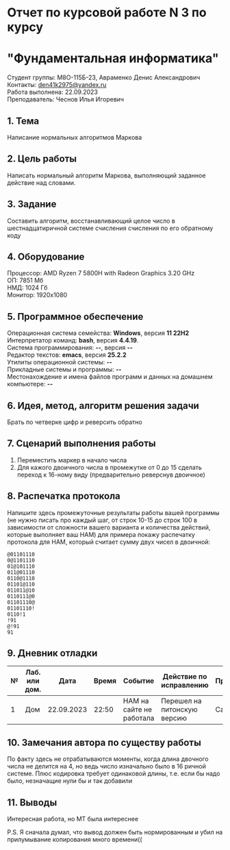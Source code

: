 # Отчет по курсовой работе N 3 по курсу
# "Фундаментальная информатика"

Студент группы: M8О-115Б-23, Авраменко Денис Александрович\
Контакты: den41k2975@yandex.ru \
Работа выполнена: 22.09.2023\
Преподаватель: Чеснов Илья Игоревич

## 1. Тема

Написание нормальных алгоритмов Маркова

## 2. Цель работы

Написать нормальный алгоритм Маркова, выполняющий заданное действие над словами.

## 3. Задание

Составить алгоритм, восстанавливающий целое число в шестнадцатиричной системе счисления счисления по его обратному коду

## 4. Оборудование

Процессор: AMD Ryzen 7 5800H with Radeon Graphics 3.20 GHz\
ОП: 7851 Мб\
НМД: 1024 Гб\
Монитор: 1920x1080

## 5. Программное обеспечение

Операционная система семейства: **Windows**, версия **11 22H2**\
Интерпретатор команд: **bash**, версия **4.4.19**.\
Система программирования: **--**, версия **--**\
Редактор текстов: **emacs**, версия **25.2.2**\
Утилиты операционной системы: **--**\
Прикладные системы и программы: **--**\
Местонахождение и имена файлов программ и данных на домашнем компьютере: **--**

## 6. Идея, метод, алгоритм решения задачи

Брать по четверке цифр и реверсить обратно

## 7. Сценарий выполнения работы

1. Переместить маркер в начало числа
2. Для кажого двоичного числа в промежутке от 0 до 15 сделать переход к 16-ному виду (предварительно реверснув двоичное)


## 8. Распечатка протокола

Напишите здесь промежуточные результаты работы вашей программы (не нужно писать про каждый шаг, от строк 10-15 до строк 100 в зависимости от сложности вашего варианта и количества действий, которые выполняет ваш НАМ) для примера покажу распечатку протокола для НАМ, который считает сумму двух чисел в двоичной:

```
@01101110
0@1101110
01@101110
011@01110
0110@1110
01101@110
011011@10
0110111@0
01101110@
01101110!
0110!1
!91
@!91
91
```

## 9. Дневник отладки

| № | Лаб. или дом. | Дата       | Время     | Событие                                                | Действие по исправлению   | Примечание     |
|---|---------------|------------|-----------|--------------------------------------------------------|---------------------------|----------------|
|1  | Дом           | 22.09.2023 |22:50     | НАМ на сайте не работала                 | Перешел на питонскую версию    | Сайт фигня  |

## 10. Замечания автора по существу работы

По факту здесь не отрабатываются моменты, когда длина двочного числа не делится на 4, но ведь число изначально было в 16 ричной системе. Плюс кодировка требует одинаковой длины, т.е. если бы надо было, незначащие нули бы и так добавили

## 11. Выводы

Интересная работа, но МТ была интереснее

P.S. Я сначала думал, что вывод должен быть нормированным и убил на прилумывание копирования много времени((

